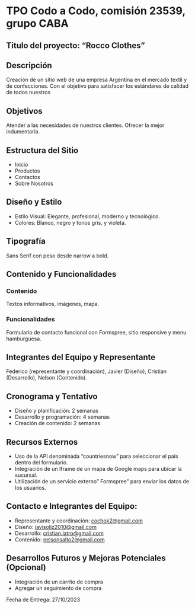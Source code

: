 # TPO Codo a Codo, comisión 23539, grupo CABA

## Titulo del proyecto: “Rocco Clothes”

## Descripción

Creación de un sitio web de una empresa Argentina en el mercado textil y de confecciones. Con el objetivo para satisfacer los estándares de calidad de todos nuestros

## Objetivos

Atender a las necesidades de nuestros clientes. Ofrecer la mejor indumentaria.

## Estructura del Sitio

- Inicio
- Productos
- Contactos
- Sobre Nosotros

## Diseño y Estilo

- Estilo Visual: Elegante, profesional, moderno y tecnológico.
- Colores: Blanco, negro y tonos gris, y violeta.
  
## Tipografía

Sans Serif con peso desde narrow a bold.

## Contenido y Funcionalidades

### Contenido

Textos informativos, imágenes, mapa.

### Funcionalidades

Formulario de contacto funcional con Formspree, sitio responsive y menu hamburguesa.

## Integrantes del Equipo y Representante

Federico (representante y coordinación), Javier (Diseño), Cristian (Desarrollo), Nelson (Contenido).

## Cronograma y Tentativo

- Diseño y planificación: 2 semanas
- Desarrollo y programación: 4 semanas
- Creación de contenido: 2 semanas

## Recursos Externos

- Uso de la API denominada “countriesnow” para seleccionar el país dentro del formulario.
- Integración de un Iframe de un mapa de Google maps para ubicar la sucursal.
- Utilización de un servicio externo” Formspree” para enviar los datos de los usuarios.

## Contacto e Integrantes del Equipo:

- Representante y coordinación: cochok2@gmail.com
- Diseño: javisoliz2010@gmail.com
- Desarrollo: cristian.latro@gmail.com
- Contenido: nelsonsalto2@gmail.com


## Desarrollos Futuros y Mejoras Potenciales (Opcional)
- Integración de un carrito de compra
- Agregar un seguimiento de compra

Fecha de Entrega: 27/10/2023
